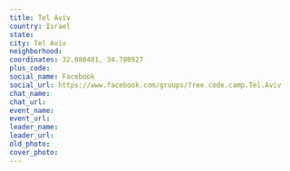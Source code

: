 ```yaml
---
title: Tel Aviv
country: Israel
state: 
city: Tel Aviv
neighborhood: 
coordinates: 32.080481, 34.780527
plus_code:
social_name: Facebook
social_url: https://www.facebook.com/groups/free.code.camp.Tel.Aviv
chat_name:
chat_url:
event_name:
event_url:
leader_name:
leader_url:
old_photo: 
cover_photo:
---
```

